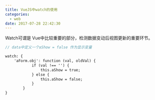 ```yaml
---
title: VueJS中watch的使用
categories:
  - web
date: 2017-07-28 22:42:30
---
```

Watch可谓是 Vue中比较重要的部分，检测数据变动后视图更新的重要环节。
```js
// data中定义一个aShow = false 作为显示变量
```
```html
watch: {
    'aForm.obj': function (val, oldVal) {
    		if (val !== '') {
        		this.aShow = true;
    		} else {
        		this.aShow = false;
    		}
		}
}
```
